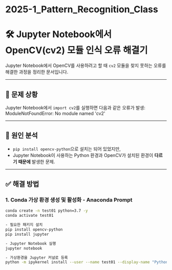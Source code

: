 # 2025-1_Pattern_Recognition_Class

# 🛠️ Jupyter Notebook에서 OpenCV(cv2) 모듈 인식 오류 해결기

Jupyter Notebook에서 OpenCV를 사용하려고 할 때 `cv2` 모듈을 찾지 못하는 오류를 해결한 과정을 정리한 문서입니다.

---

## 🐛 문제 상황

Jupyter Notebook에서 `import cv2`를 실행하면 다음과 같은 오류가 발생:
ModuleNotFoundError: No module named 'cv2'

---

## 🎯 원인 분석

- `pip install opencv-python`으로 설치는 되어 있었지만,
- Jupyter Notebook이 사용하는 Python 환경과 OpenCV가 설치된 환경이 **다르기 때문에** 발생한 문제.

---

## ✅ 해결 방법

### 1. Conda 가상 환경 생성 및 활성화 - Anaconda Prompt

```bash
conda create -n test01 python=3.7 -y
conda activate test01

- 필요한 패키지 설치
pip install opencv-python
pip install jupyter

- Jupyter Notebook 실행
jupyter notebook

- 가상환경을 Jupyter 커널로 등록
python -m ipykernel install --user --name test01 --display-name "Python (test01)"
